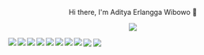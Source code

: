 <p align="center">Hi there, I'm Aditya Erlangga Wibowo 👋</p>

<p align="center"><img src="https://www.codewars.com/users/adityaerlangga2003/badges/large"/><br/></p>
<img align="center" src="https://github-readme-stats.vercel.app/api?username=adityaerlangga&layout=compact&theme=maroongold&langs_count=12"/>
<img align="center" src="https://github-readme-stats.vercel.app/api/top-langs/?username=adityaerlangga&layout=compact&theme=maroongold&langs_count=12"/>
<img align="left" src="https://img.shields.io/badge/php-%23777BB4.svg?style=for-the-badge&logo=php&logoColor=white"/>
<img align="left" src="https://img.shields.io/badge/go-%2300ADD8.svg?style=for-the-badge&logo=go&logoColor=white"/>
<img align="left" src="https://img.shields.io/badge/javascript-%23323330.svg?style=for-the-badge&logo=javascript&logoColor=%23F7DF1E"/>
<img align="left" src="https://img.shields.io/badge/mysql-%2300f.svg?style=for-the-badge&logo=mysql&logoColor=white"/>
<img align="left" src="https://img.shields.io/badge/Codewars-B1361E?style=for-the-badge&logo=codewars&logoColor=grey"/>
<img align="left" src="https://img.shields.io/badge/laravel-%23FF2D20.svg?style=for-the-badge&logo=laravel&logoColor=white"/>
<img align="left" src="https://img.shields.io/badge/CodeIgniter-%23EF4223.svg?style=for-the-badge&logo=codeIgniter&logoColor=white"/>
<img align="left" src="https://img.shields.io/badge/Visual%20Studio%20Code-0078d7.svg?style=for-the-badge&logo=visual-studio-code&logoColor=white"/>
